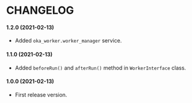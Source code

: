 CHANGELOG
=========

#### 1.2.0 (2021-02-13)

* Added `oka_worker.worker_manager` service.

#### 1.1.0 (2021-02-13)

* Added `beforeRun()` and `afterRun()` method in `WorkerInterface` class.

#### 1.0.0 (2021-02-13)

* First release version.
